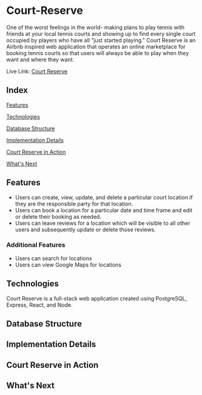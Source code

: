 # Court-Reserve
One of the worst feelings in the world- making plans to play tennis with friends at your local tennis courts and showing up to find every single court occupied by players who have all "just started playing." Court Reserve is an Airbnb inspired web application that operates an online marketplace for booking tennis courts so that users will always be able to play when they want and where they want.

Live Link: [Court Reserve](https://aa-court-reserve.herokuapp.com/)

## Index
[Features](#Features)

[Technologies](#Technologies)

[Database Structure](#Database-Structure)

[Implementation Details](#Implementation-Details)

[Court Reserve in Action](#Court-Reserve-in-Action)

[What's Next](#What's-Next)

## Features

* Users can create, view, update, and delete a particular court location if they are the responsible party for that location.
* Users can book a location for a particular date and time frame and edit or delete their booking as needed.
* Users can leave reviews for a location which will be visible to all other users and subsequently update or delete those reviews.

### Additional Features

* Users can search for locations
* Users can view Google Maps for locations

## Technologies

Court Reserve is a full-stack web application created using PostgreSQL, Express, React, and Node.

## Database Structure

## Implementation Details

## Court Reserve in Action

## What's Next

